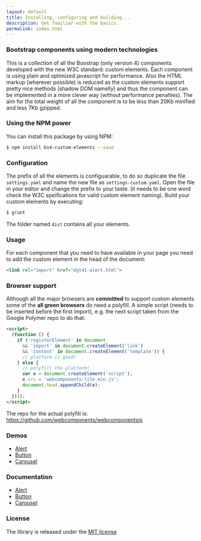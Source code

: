 ```yaml
---
layout: default
title: Installing, configuring and building...
description: Get familiar with the basics.
permalink: index.html
---
```


### Bootstrap components using modern technologies

This is a collection of all the Boostrap (only version 4) components developed with the new W3C standard: custom elements. Each component is using plain and optimized javascript for performance. Also the HTML markup (wherever possible) is reduced as the custom elements support pretty nice methods (shadow DOM namelly) and thus the component can be implemented in a more clever way (without performance penalties).
The aim for the total weight of all the component is to be less than 20Kb minified and less 7Kb gzipped.

### Using the NPM power

You can install this package by using NPM:
```bash
$ npm install bs4-custom-elements --save
```

### Configuration

The prefix of all the elements is configuarable, to do so duplicate the file `settings.yaml` and name the new file as `settings-custom.yaml`. Open the file in your editor and change the prefix to your taste. (it needs to be one word check the W3C speifications for valid custom element naming).
Build your custom elements by executing:
```bash
$ grunt
```
The folder named `dist` contains all your elements.

### Usage

For each component that you need to have available in your page you need to add the custom element in the head of the document:
```html
<link rel="import" href="dgt41-alert.html">
```

### Browser support

Although all the major browsers are **committed** to support custom elements some of the **all green browsers** do need a polyfill. A simple script (needs to be inserted before the first import), e.g. the next script taken from the Google Polymer repo  to do that:
```html
<script>
  (function () {
    if ('registerElement' in document
      && 'import' in document.createElement('link')
      && 'content' in document.createElement('template')) {
      // platform is good!
    } else {
      // polyfill the platform!
      var e = document.createElement('script');
      e.src = 'webcomponents-lite.min.js';
      document.head.appendChild(e);
    }
  })();
</script>
```
The repo for the actual polyfill is: https://github.com/webcomponents/webcomponentsjs

### Demos
- [Alert](alert-demo.html)
- [Button](button-demo.html) 
- [Carousel](carousel-demo.html) 

### Documentation
- [Alert](alert-doc.html)
- [Button](button-doc.html)
- [Carousel](carousel-doc.html)

### License

The library is released under the [MIT license](LICENSE)
